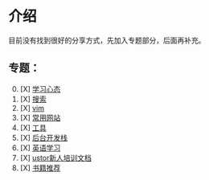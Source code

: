 # 介绍

目前没有找到很好的分享方式，先加入专题部分，后面再补充。

## 专题：

0. [X] [学习心态](./attitude.md)
1. [X] [搜索](./search.md)
2. [X] [vim](./vim.md)
3. [X] [常用网站](./website.md)
4. [X] [工具](./tools.md)
5. [X] [后台开发栈](./engineer.md)
6. [X] [英语学习](./english.md)
7. [X] [ustor新人培训文档](./rookie.md)
8. [X] [书籍推荐](./books.md)
